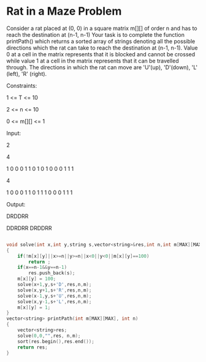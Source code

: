 # Rat in a Maze Problem

Consider a rat placed at (0, 0) in a square matrix m[][] of order n and has to reach the destination at (n-1, n-1)
Your task is to complete the function printPath() which returns a sorted array of strings denoting all the possible directions 
which the rat can take to reach the destination at (n-1, n-1). Value 0 at a cell in the matrix represents that it is blocked and cannot be crossed while value 1 at a cell in the matrix represents that it can be travelled through.
The directions in which the rat can move are 'U'(up), 'D'(down), 'L' (left), 'R' (right).

Constraints:

1 <= T <= 10
    
2 <= n <= 10
    
0 <= m[][] <= 1

Input:

2
    
4
    
1 0 0 0 1 1 0 1 0 1 0 0 0 1 1 1
    
4
    
1 0 0 0 1 1 0 1 1 1 0 0 0 1 1 1

Output:

DRDDRR

DDRDRR DRDDRR

```cpp

void solve(int x,int y,string s,vector<string>&res,int n,int m[MAX][MAX])
{
    if(!m[x][y]||x>=n||y>=n||x<0||y<0||m[x][y]==100)
        return ;
    if(x==n-1&&y==n-1)
        res.push_back(s);
    m[x][y] = 100;
    solve(x+1,y,s+'D',res,n,m);
    solve(x,y+1,s+'R',res,n,m);
    solve(x-1,y,s+'U',res,n,m);
    solve(x,y-1,s+'L',res,n,m);
    m[x][y] = 1;
}
vector<string> printPath(int m[MAX][MAX], int n)
{
    vector<string>res;
    solve(0,0,"",res, n,m);
    sort(res.begin(),res.end());
    return res;
}
```
